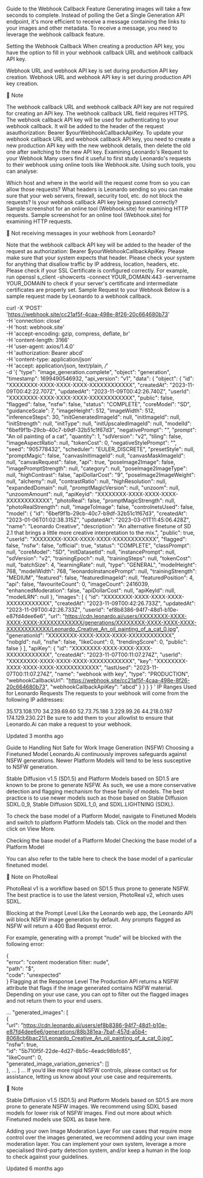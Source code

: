 Guide to the Webhook Callback Feature
Generating images will take a few seconds to complete. Instead of polling the Get a Single Generation API endpoint, it's more efficient to receive a message containing the links to your images and other metadata. To receive a message, you need to leverage the webhook callback feature.

Setting the Webhook Callback
When creating a production API key, you have the option to fill in your webhook callback URL and webhook callback API key.

Webhook URL and webhook API key is set during production API key creation.
Webhook URL and webhook API key is set during production API key creation.

📘
Note

The webhook callback URL and webhook callback API key are not required for creating an API key.
The webhook callback URL field requires HTTPS.
The webhook callback API key will be used for authenticating to your webhook callback. It will be added to the header of the request asauthorization: Bearer $yourWebhookCallbackApiKey.
To update your webhook callback URL and webhook callback API key, you need to create a new production API key with the new webhook details, then delete the old one after switching to the new API key.
Examining Leonardo's Request to your Webhook
Many users find it useful to first study Leonardo's requests to their webhook using online tools like Webhook.site. Using such tools, you can analyse:

Which host and where in the world will the request come from so you can allow those requests?
What headers is Leonardo sending so you can make sure that your web servers, firewall, security tool, etc. do not block the requests?
Is your webhook callback API key being passed correctly?
Sample screenshot for an online tool (Webhook.site) for examining HTTP requests.
Sample screenshot for an online tool (Webhook.site) for examining HTTP requests.

🚧
Not receiving messages in your webhook from Leonardo?

Note that the webhook callback API key will be added to the header of the request as authorization: Bearer $yourWebhookCallbackApiKey. Please make sure that your system expects that header.
Please check your system for anything that disallow traffic by IP address, location, headers, etc.
Please check if your SSL Certificate is configured correctly. For example, run openssl s_client -showcerts -connect YOUR_DOMAIN:443 -servername YOUR_DOMAIN to check if your server's certificate and intermediate certificates are properly set.
Sample Request to your Webhook
Below is a sample request made by Leonardo to a webhook callback.

curl -X 'POST' \
 'https://webhook.site/cc21af5f-4caa-498e-8f26-20c664680b73' \
 -H 'connection: close' \
 -H 'host: webhook.site' \
 -H 'accept-encoding: gzip, compress, deflate, br' \
 -H 'content-length: 3166' \
 -H 'user-agent: axios/1.4.0' \
 -H 'authorization: Bearer abcd' \
 -H 'content-type: application/json' \
 -H 'accept: application/json, text/plain, _/_' \
 -d '{
"type": "image_generation.complete",
"object": "generation",
"timestamp": 1699490546932,
"api_version": "v1",
"data": {
"object": {
"id": "XXXXXXXX-XXXX-XXXX-XXXX-XXXXXXXXXXXX",
"createdAt": "2023-11-09T00:42:22.707Z",
"updatedAt": "2023-11-09T00:42:26.740Z",
"userId": "XXXXXXXX-XXXX-XXXX-XXXX-XXXXXXXXXXXX",
"public": false,
"flagged": false,
"nsfw": false,
"status": "COMPLETE",
"coreModel": "SD",
"guidanceScale": 7,
"imageHeight": 512,
"imageWidth": 512,
"inferenceSteps": 30,
"initGeneratedImageId": null,
"initImageId": null,
"initStrength": null,
"initType": null,
"initUpscaledImageId": null,
"modelId": "6bef9f1b-29cb-40c7-b9df-32b51c1f67d3",
"negativePrompt": "",
"prompt": "An oil painting of a cat",
"quantity": 1,
"sdVersion": "v2",
"tiling": false,
"imageAspectRatio": null,
"tokenCost": 0,
"negativeStylePrompt": "",
"seed": "905778432",
"scheduler": "EULER_DISCRETE",
"presetStyle": null,
"promptMagic": false,
"canvasInitImageId": null,
"canvasMaskImageId": null,
"canvasRequest": false,
"api": true,
"poseImage2Image": false,
"imagePromptStrength": null,
"category": null,
"poseImage2ImageType": null,
"highContrast": false,
"apiDollarCost": "9",
"poseImage2ImageWeight": null,
"alchemy": null,
"contrastRatio": null,
"highResolution": null,
"expandedDomain": null,
"promptMagicVersion": null,
"unzoom": null,
"unzoomAmount": null,
"apiKeyId": "XXXXXXXX-XXXX-XXXX-XXXX-XXXXXXXXXXXX",
"photoReal": false,
"promptMagicStrength": null,
"photoRealStrength": null,
"imageToImage": false,
"controlnetsUsed": false,
"model": {
"id": "6bef9f1b-29cb-40c7-b9df-32b51c1f67d3",
"createdAt": "2023-01-06T01:02:38.315Z",
"updatedAt": "2023-03-01T11:45:06.428Z",
"name": "Leonardo Creative",
"description": "An alternative finetune of SD 2.1 that brings a little more creative interpretation to the mix.",
"public": true,
"userId": "XXXXXXXX-XXXX-XXXX-XXXX-XXXXXXXXXXXX",
"flagged": false,
"nsfw": false,
"official": true,
"status": "COMPLETE",
"classPrompt": null,
"coreModel": "SD",
"initDatasetId": null,
"instancePrompt": null,
"sdVersion": "v2",
"trainingEpoch": null,
"trainingSteps": null,
"tokenCost": null,
"batchSize": 4,
"learningRate": null,
"type": "GENERAL",
"modelHeight": 768,
"modelWidth": 768,
"leonardoInstancePrompt": null,
"trainingStrength": "MEDIUM",
"featured": false,
"featuredImageId": null,
"featuredPosition": 4,
"api": false,
"favouriteCount": 0,
"imageCount": 2416039,
"enhancedModeration": false,
"apiDollarCost": null,
"apiKeyId": null,
"modelLRN": null
},
"images": [
{
"id": "XXXXXXXX-XXXX-XXXX-XXXX-XXXXXXXXXXXX",
"createdAt": "2023-11-09T00:42:26.733Z",
"updatedAt": "2023-11-09T00:42:26.733Z",
"userId": "ef8b8386-94f7-48d1-b10e-e87fd4dee6e6",
"url": "https://cdn.leonardo.ai/users/XXXXXXXX-XXXX-XXXX-XXXX-XXXXXXXXXXXX/generations/XXXXXXXX-XXXX-XXXX-XXXX-XXXXXXXXXXXX/Leonardo_Creative_An_oil_painting_of_a_cat_0.jpg",
"generationId": "XXXXXXXX-XXXX-XXXX-XXXX-XXXXXXXXXXXX",
"nobgId": null,
"nsfw": false,
"likeCount": 0,
"trendingScore": 0,
"public": false
}
],
"apiKey": {
"id": "XXXXXXXX-XXXX-XXXX-XXXX-XXXXXXXXXXXX",
"createdAt": "2023-11-07T00:11:07.274Z",
"userId": "XXXXXXXX-XXXX-XXXX-XXXX-XXXXXXXXXXXX",
"key": "XXXXXXXX-XXXX-XXXX-XXXX-XXXXXXXXXXXX",
"lastUsed": "2023-11-07T00:11:07.274Z",
"name": "webhook with key",
"type": "PRODUCTION",
"webhookCallbackUrl": "https://webhook.site/cc21af5f-4caa-498e-8f26-20c664680b73",
"webhookCallbackApiKey": "abcd"
}
}
}
}
'
IP Ranges Used for Leonardo Requests
The requests to your webhook will come from the following IP addresses:

35.173.108.170
34.239.69.60
52.73.75.186
3.229.99.26
44.218.0.197
174.129.230.221
Be sure to add them to your allowlist to ensure that Leonardo.Ai can make a request to your webhook.

Updated 3 months ago

Guide to Handling Not Safe for Work Image Generation (NSFW)
Choosing a Finetuned Model
Leonardo.Ai continuously improves safeguards against NSFW generations. Newer Platform Models will tend to be less susceptive to NSFW generation.

Stable Diffusion v1.5 (SD1.5) and Platform Models based on SD1.5 are known to be prone to generate NSFW. As such, we use a more conservative detection and flagging mechanism for these family of models. The best practice is to use newer models such as those based on Stable Diffusion SDXL.0_9, Stable Diffusion SDXL.1_0, and SDXL.LIGHTNING (SDXL).

To check the base model of a Platform Model, navigate to Finetuned Models and switch to platform Platform Models tab. Click on the model and then click on View More.

Checking the base model of a Platform Model
Checking the base model of a Platform Model

You can also refer to the table here to check the base model of a particular finetuned model.

📘
Note on PhotoReal

PhotoReal v1 is a workflow based on SD1.5 thus prone to generate NSFW. The best practice is to use the latest version, PhotoReal v2, which uses SDXL.

Blocking at the Prompt Level
Like the Leonardo web app, the Leonardo API will block NSFW image generation by default. Any prompts flagged as NSFW will return a 400 Bad Request error.

For example, generating with a prompt “nude” will be blocked with the following error:

{  
 "error": "content moderation filter: nude",  
 "path": "$",  
 "code": "unexpected"  
}
Flagging at the Response Level
The Production API returns a NSFW attribute that flags if the image generated contains NSFW material. Depending on your use case, you can opt to filter out the flagged images and not return them to your end users.

...
"generated_images": \[  
 {  
 "url": "<https://cdn.leonardo.ai/users/ef8b8386-94f7-48d1-b10e-e87fd4dee6e6/generations/88b381ea-7baf-457d-a5b4-8068cb6bac21/Leonardo_Creative_An_oil_painting_of_a_cat_0.jpg">,  
 "nsfw": true,  
 "id": "5b710f5f-22de-4d27-8b5c-4eadc98bfc85",  
 "likeCount": 0,  
 "generated_image_variation_generics": \[]  
 },
...
]
...
If you’d like more rigid NSFW controls, please contact us for assistance, letting us know about your use case and requirements.

📘
Note

Stable Diffusion v1.5 (SD1.5) and Platform Models based on SD1.5 are more prone to generate NSFW images. We recommend using SDXL based models for lower risk of NSFW images. Find out more about which Finetuned models use SDXL as base here.

Adding your own Image Moderation Layer
For use cases that require more control over the images generated, we recommend adding your own image moderation layer. You can implement your own system, leverage a more specialised third-party detection system, and/or keep a human in the loop to check against your guidelines.

Updated 6 months ago
